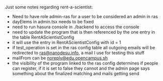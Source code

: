 Just some notes regarding rent-a-scientist:

- Need to have role admin-ras for a user to be considered an admin in ras
- dayElems in admin.tsx needs to be fixed
- need to run hasura console in ./backend to access the console
- need to update the program that is then referenced by the one entry in the table RentAScientistConfig
- it will use the entry in RentAScientistConfig with id = 1
- if test_operation is set in the ras config table all outgoing emails will be redirected to ras@nanodesu.info, a mail I use for testing this stuff
- mailFrom can be noreply@edu.opencampus.sh
- the visibility of the program linked to the ras config determines if people can register, if it is set to false they cannot and the admin page says something about the finalized matching and mails getting send

